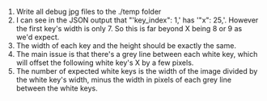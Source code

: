 1. Write all debug jpg files to the ./temp folder
2. I can see in the JSON output that "'key_index": 1,' has '"x": 25,'. However the first key's width is only 7. So this is far beyond X being 8 or 9 as we'd expect.
3. The width of each key and the height should be exactly the same.
4. The main issue is that there's a grey line between each white key, which will offset the following white key's X by a few pixels.
5. The number of expected white keys is the width of the image divided by the white key's width, minus the width in pixels of each grey line between the white keys.